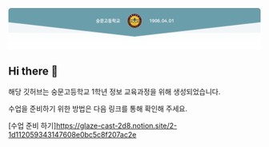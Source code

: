 ![상단베너](https://github.com/soongmoon-info/.github/blob/main/source/img/img1.png)

## Hi there 👋

해당 깃허브는 숭문고등학교 1학년 정보 교육과정을 위해 생성되었습니다.

수업을 준비하기 위한 방법은 다음 링크를 통해 확인해 주세요.

[수업 준비 하기]<https://glaze-cast-2d8.notion.site/2-1d112059343147608e0bc5c8f207ac2e>
<!--

**Here are some ideas to get you started:**

🙋‍♀️ A short introduction - what is your organization all about?
🌈 Contribution guidelines - how can the community get involved?
👩‍💻 Useful resources - where can the community find your docs? Is there anything else the community should know?
🍿 Fun facts - what does your team eat for breakfast?
🧙 Remember, you can do mighty things with the power of [Markdown](https://docs.github.com/github/writing-on-github/getting-started-with-writing-and-formatting-on-github/basic-writing-and-formatting-syntax)
-->
